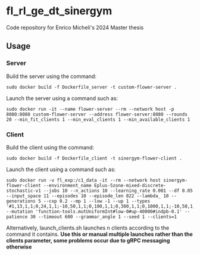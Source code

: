 # fl_rl_ge_dt_sinergym
Code repository for Enrico Micheli's 2024 Master thesis

## Usage

### Server
Build the server using the command:
```
sudo docker build -f Dockerfile_server -t custom-flower-server .
```

Launch the server using a command such as:
```
sudo docker run -it --name flower-server --rm --network host -p 8080:8080 custom-flower-server --address flower-server:8080 --rounds 20 --min_fit_clients 1 --min_eval_clients 1 --min_available_clients 1
```

### Client
Build the client using the command:
```
sudo docker build -f Dockerfile_client -t sinergym-flower-client .
```

Launch the client using a command such as:
```
sudo docker run -v fl_exp:/c1_data -it --rm --network host sinergym-flower-client --environment_name Eplus-5zone-mixed-discrete-stochastic-v1 --jobs 10 --n_actions 10 --learning_rate 0.001 --df 0.05 --input_space 11 --episodes 10 --episode_len 822 --lambda_ 10 --generations 5 --cxp 0.2 --mp 1 --low -1 --up 1 --types '#1,13,1,1;0,24,1,1;-10,50,1,1;0,100,1,1;0,300,1,1;0,1000,1,1;-10,50,1,1;-10,50,1,1;-10,50,1,1;0,100,1,1;0,50,1,1' --mutation 'function-tools.mutUniformInt#low-0#up-40000#indpb-0.1' --patience 30 --timeout 600 --grammar_angle 1 --seed 1 --clients=1
```

Alternatively, launch_clients.sh launches n clients according to the command it contains. **Use this or manual multiple launches rather than the clients parameter, some problems occur due to gRPC messaging otherwise**
